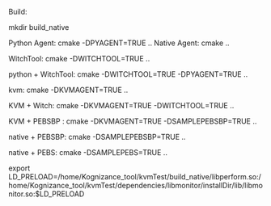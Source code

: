 
Build:

mkdir build_native

Python Agent: cmake -DPYAGENT=TRUE ..
Native Agent: cmake ..

WitchTool: cmake -DWITCHTOOL=TRUE ..

python + WitchTool: cmake -DWITCHTOOL=TRUE -DPYAGENT=TRUE ..

kvm: cmake -DKVMAGENT=TRUE ..

KVM + Witch: cmake -DKVMAGENT=TRUE -DWITCHTOOL=TRUE ..

KVM + PEBSBP : cmake -DKVMAGENT=TRUE -DSAMPLEPEBSBP=TRUE ..

native + PEBSBP: cmake -DSAMPLEPEBSBP=TRUE ..
	
native + PEBS: cmake -DSAMPLEPEBS=TRUE ..

export LD_PRELOAD=/home/Kognizance_tool/kvmTest/build_native/libperform.so:/home/Kognizance_tool/kvmTest/dependencies/libmonitor/installDir/lib/libmonitor.so:$LD_PRELOAD
